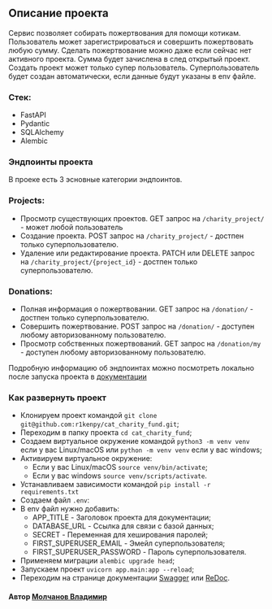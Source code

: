 ## Описание проекта
Сервис позволяет собирать пожертвования для помощи котикам.
Пользователь может зарегистрироваться и совершить пожертвовать любую сумму. 
Сделать пожертвование можно даже если сейчас нет активного проекта. Сумма будет зачислена в след открытый проект.
Создать проект может только супер пользователь.
Суперпользователь будет создан автоматически, если данные будут указаны в env файле.

### Стек:
- FastAPI
- Pydantic
- SQLAlchemy
- Alembic

### Эндпоинты проекта

В проеке есть 3 эсновные категории эндпоинтов.

### Projects:

- Просмотр существующих проектов. GET запрос на `/charity_project/` - может любой пользователь
- Создание проекта. POST запрос на `/charity_project/` - достпен только суперпользователю.
- Удаление или редактирование проекта. PATCH или DELETE запрос на  `/charity_project/{project_id}` - достпен только суперпользователю.

### Donations:
- Полная информация о пожертвовании. GET запрос на `/donation/` - достпен только суперпользователю.
- Совершить пожертвование. POST запрос на `/donation/` - доступен любому авторизованному пользователю.
- Просмотр собственных пожертвований. GET запрос на `/donation/my` - доступен любому авторизованному пользователю.

Подробную информацию об эндпоинтах можно посмотреть локально после запуска проекта в [документации](http://127.0.0.1:8000/docs#/)


### Как развернуть проект

- Клонируем проект командой `git clone git@github.com:r1kenpy/cat_charity_fund.git`;
- Переходим в папку проекта `cd cat_charity_fund`;
- Создаем виртуальное окружение командой `python3 -m venv venv` если у вас Linux/macOS или `python -m venv venv` если у вас windows;
- Активируем виртуальное окружение:
  - Если у вас Linux/macOS `source venv/bin/activate`;
  - Если у вас windows `source venv/scripts/activate`.
- Устанавливаем зависимости командой `pip install -r requirements.txt`
- Создаем файл `.env`:
- В env файл нужно добавить: 
  - APP_TITLE - Заголовок проекта для документации;
  - DATABASE_URL - Ссылка для связи с базой данных;
  - SECRET - Переменная для хеширования паролей;
  - FIRST_SUPERUSER_EMAIL - Эмейл суперпользователя;
  - FIRST_SUPERUSER_PASSWORD - Пароль суперпользователя.
- Применяем миграции `alembic upgrade head`;
- Запускаем проект `uvicorn app.main:app --reload`;
- Переходим на странице документации [Swagger](http://127.0.0.1:8000/docs#/) или [ReDoc](http://127.0.0.1:8000/redoc).

#### Автор [Молчанов Владимир](https://t.me/r1ken0)